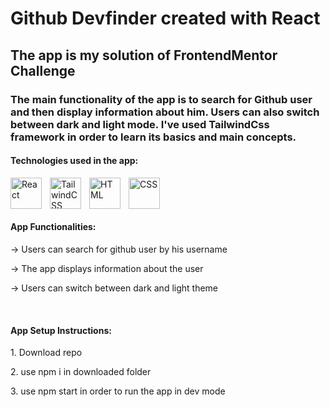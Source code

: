 # Github Devfinder created with React 
## The app is my solution of FrontendMentor Challenge 
### The main functionality of the app is to search for Github user and then display information about him. Users can also switch between dark and light mode. I've used TailwindCss framework in order to learn its basics and main concepts. 

#### Technologies used in the app:
<img align="left" alt="React" width="50px" src="https://cdn.jsdelivr.net/gh/devicons/devicon/icons/react/react-original.svg" style="padding-right:10px;" />
<img align="left" alt="TailwindCSS" width="50px" src="https://cdn.jsdelivr.net/gh/devicons/devicon@latest/icons/tailwindcss/tailwindcss-original.svg" style="padding-right:10px;" />
<img align="left" alt="HTML" width="50px" src="https://cdn.jsdelivr.net/gh/devicons/devicon/icons/html5/html5-plain.svg" style="padding-right:10px;" />
<img align="left" alt="CSS" width="50px" src="https://cdn.jsdelivr.net/gh/devicons/devicon/icons/css3/css3-plain.svg" style="padding-right:10px;" />

<br/> <br/> <br/> 

#### App Functionalities:
<p>-> Users can search for github user by his username</p>
<p>-> The app displays information about the user</p>
<p>-> Users can switch between dark and light theme</p>

<br/> 

#### App Setup Instructions:
<p>1. Download repo</p>
<p>2. use npm i in downloaded folder</p>
<p>3. use npm start in order to run the app in dev mode</p>
